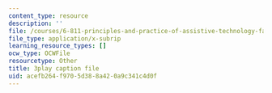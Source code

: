 ```yaml
---
content_type: resource
description: ''
file: /courses/6-811-principles-and-practice-of-assistive-technology-fall-2014/acefb264f9705d388a420a9c341c4d0f_x18bMLW4eO4.vtt
file_type: application/x-subrip
learning_resource_types: []
ocw_type: OCWFile
resourcetype: Other
title: 3play caption file
uid: acefb264-f970-5d38-8a42-0a9c341c4d0f
---
```

